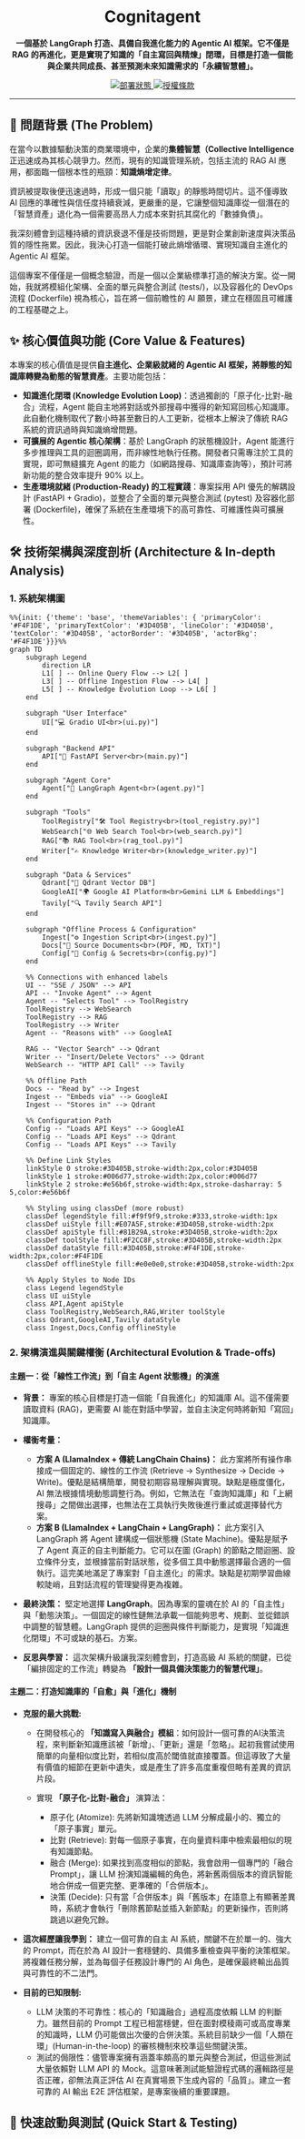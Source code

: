 <div align="center">
  
  # **Cognitagent**

  **一個基於 LangGraph 打造、具備自我進化能力的 Agentic AI 框架。它不僅是 RAG 的再進化，更是實現了知識的「自主寫回與精煉」閉環，目標是打造一個能與企業共同成長、甚至預測未來知識需求的「永續智慧體」。**
 
  <p>
    <!-- <a href="[CI Workflow 連結]">
      <img src="https://github.com/[使用者名稱]/[倉庫名稱]/actions/workflows/ci.yml/badge.svg" alt="CI 狀態">
    </a> -->
    <!-- <a href="[Codecov 連結]">
      <img src="https://img.shields.io/codecov/c/github/[使用者名稱]/[倉庫名稱]" alt="程式碼覆蓋率">
    </a> -->
    <a href="[你的部署狀態連結，例如 Vercel]">
      <img src="https://img.shields.io/badge/deployment-online-brightgreen" alt="部署狀態">
    </a>
    <a href="LICENSE">
      <img src="https://img.shields.io/github/license/wrshih/cognitagent" alt="授權條款">
    </a>
  </p>
</div>

<!-- <p align="center">
  <a href="[你的線上 Demo 連結]"><strong>🚀 互動式線上 Demo</strong></a>
  &nbsp;&nbsp;&nbsp;|&nbsp;&nbsp;&nbsp;
  <a href="[你的 Loom 導覽影片連結]"><strong>🎬 觀看 2 分鐘導覽影片</strong></a>
  &nbsp;&nbsp;&nbsp;|&nbsp;&nbsp;&nbsp;
  <a href="[你的技術部落格文章連結]"><strong>✍️ 深入閱讀設計思路</strong></a>
</p> -->

<!-- <div align="center">
  <img src="[此處放置最能代表專案核心功能的 GIF 動圖或高品質截圖]" alt="專案核心功能展示">
</div> -->
<!-- 
內容： 這個 GIF 應該要能在 15 秒內完整展示核心價值。例如：

提問 A：「什麼是 LangGraph？」 -> Agent 從知識庫回答。

提供新知：「LangGraph 是由 LangChain 團隊開發的...它特別適合需要 agentic reasoning loop 的場景。」 -> Agent 執行 SaveNewKnowledgeTool，顯示知識已更新。

再次提問 A：「什麼是 LangGraph？」 -> Agent 給出了一個更豐富、更準確的新答案。
-->

---

## 🎯 問題背景 (The Problem)

在當今以數據驅動決策的商業環境中，企業的**集體智慧（Collective Intelligence**正迅速成為其核心競爭力。然而，現有的知識管理系統，包括主流的 RAG AI 應用，都面臨一個根本性的瓶頸：**知識熵增定律**。

資訊被提取後便迅速過時，形成一個只能「讀取」的靜態時間切片。這不僅導致 AI 回應的準確性與信任度持續衰減，更嚴重的是，它讓整個知識庫從一個潛在的「智慧資產」退化為一個需要高昂人力成本來對抗其腐化的「數據負債」。

我深刻體會到這種持續的資訊衰退不僅是技術問題，更是對企業創新速度與決策品質的隱性拖累。因此，我決心打造一個能打破此熵增循環、實現知識自主進化的 Agentic AI 框架。

這個專案不僅僅是一個概念驗證，而是一個以企業級標準打造的解決方案。從一開始，我就將模組化架構、全面的單元與整合測試 (tests/)，以及容器化的 DevOps 流程 (Dockerfile) 視為核心，旨在將一個前瞻性的 AI 願景，建立在穩固且可維護的工程基礎之上。

## ✨ 核心價值與功能 (Core Value & Features)

本專案的核心價值是提供**自主進化、企業級就緒的 Agentic AI 框架，將靜態的知識庫轉變為動態的智慧資產**。主要功能包括：

* **知識進化閉環 (Knowledge Evolution Loop)**：透過獨創的「原子化-比對-融合」流程，Agent 能自主地將對話或外部搜尋中獲得的新知寫回核心知識庫。此自動化機制取代了數小時甚至數日的人工更新，從根本上解決了傳統 RAG 系統的資訊過時與知識熵增問題。
* **可擴展的 Agentic 核心架構**：基於 LangGraph 的狀態機設計，Agent 能進行多步推理與工具的迴圈調用，而非線性地執行任務。開發者只需專注於工具的實現，即可無縫擴充 Agent 的能力（如網路搜尋、知識庫查詢等），預計可將新功能的整合效率提升 90% 以上。
* **生產環境就緒 (Production-Ready) 的工程實踐**：專案採用 API 優先的解耦設計 (FastAPI + Gradio)，並整合了全面的單元與整合測試 (pytest) 及容器化部署 (Dockerfile)，確保了系統在生產環境下的高可靠性、可維護性與可擴展性。

## 🛠️ 技術架構與深度剖析 (Architecture & In-depth Analysis)

### 1. 系統架構圖
```mermaid
%%{init: {'theme': 'base', 'themeVariables': { 'primaryColor': '#F4F1DE', 'primaryTextColor': '#3D405B', 'lineColor': '#3D405B', 'textColor': '#3D405B', 'actorBorder': '#3D405B', 'actorBkg': '#F4F1DE'}}}%%
graph TD
    subgraph Legend
        direction LR
        L1[ ] -- Online Query Flow --> L2[ ]
        L3[ ] -- Offline Ingestion Flow --> L4[ ]
        L5[ ] -- Knowledge Evolution Loop --> L6[ ]
    end

    subgraph "User Interface"
        UI["💻 Gradio UI<br>(ui.py)"]
    end

    subgraph "Backend API"
        API["🚀 FastAPI Server<br>(main.py)"]
    end

    subgraph "Agent Core"
        Agent["🧠 LangGraph Agent<br>(agent.py)"]
    end

    subgraph "Tools"
        ToolRegistry["🛠️ Tool Registry<br>(tool_registry.py)"]
        WebSearch["🌐 Web Search Tool<br>(web_search.py)"]
        RAG["📚 RAG Tool<br>(rag_tool.py)"]
        Writer["✍️ Knowledge Writer<br>(knowledge_writer.py)"]
    end

    subgraph "Data & Services"
        Qdrant["💾 Qdrant Vector DB"]
        GoogleAI["🌍 Google AI Platform<br>Gemini LLM & Embeddings"]
        Tavily["🔍 Tavily Search API"]
    end
    
    subgraph "Offline Process & Configuration"
        Ingest["⚙️ Ingestion Script<br>(ingest.py)"]
        Docs["📄 Source Documents<br>(PDF, MD, TXT)"]
        Config["📜 Config & Secrets<br>(config.py)"]
    end

    %% Connections with enhanced labels
    UI -- "SSE / JSON" --> API
    API -- "Invoke Agent" --> Agent
    Agent -- "Selects Tool" --> ToolRegistry
    ToolRegistry --> WebSearch
    ToolRegistry --> RAG
    ToolRegistry --> Writer
    Agent -- "Reasons with" --> GoogleAI

    RAG -- "Vector Search" --> Qdrant
    Writer -- "Insert/Delete Vectors" --> Qdrant
    WebSearch -- "HTTP API Call" --> Tavily

    %% Offline Path
    Docs -- "Read by" --> Ingest
    Ingest -- "Embeds via" --> GoogleAI
    Ingest -- "Stores in" --> Qdrant

    %% Configuration Path
    Config -- "Loads API Keys" --> GoogleAI
    Config -- "Loads API Keys" --> Qdrant
    Config -- "Loads API Keys" --> Tavily

    %% Define Link Styles
    linkStyle 0 stroke:#3D405B,stroke-width:2px,color:#3D405B
    linkStyle 1 stroke:#006d77,stroke-width:2px,color:#006d77
    linkStyle 2 stroke:#e56b6f,stroke-width:4px,stroke-dasharray: 5 5,color:#e56b6f

    %% Styling using classDef (more robust)
    classDef legendStyle fill:#f9f9f9,stroke:#333,stroke-width:1px
    classDef uiStyle fill:#E07A5F,stroke:#3D405B,stroke-width:2px
    classDef apiStyle fill:#81B29A,stroke:#3D405B,stroke-width:2px
    classDef toolStyle fill:#F2CC8F,stroke:#3D405B,stroke-width:2px
    classDef dataStyle fill:#3D405B,stroke:#F4F1DE,stroke-width:2px,color:#F4F1DE
    classDef offlineStyle fill:#e0e0e0,stroke:#3D405B,stroke-width:2px

    %% Apply Styles to Node IDs
    class Legend legendStyle
    class UI uiStyle
    class API,Agent apiStyle
    class ToolRegistry,WebSearch,RAG,Writer toolStyle
    class Qdrant,GoogleAI,Tavily dataStyle
    class Ingest,Docs,Config offlineStyle
```


### 2. 架構演進與關鍵權衡 (Architectural Evolution & Trade-offs)
#### **主題一：從「線性工作流」到「自主 Agent 狀態機」的演進**
* **背景：** 專案的核心目標是打造一個能「自我進化」的知識庫 AI。這不僅需要讀取資料 (RAG)，更需要 AI 能在對話中學習，並自主決定何時將新知「寫回」知識庫。
* **權衡考量：**
    * **方案 A (LlamaIndex + 傳統 LangChain Chains)：** 此方案將所有操作串接成一個固定的、線性的工作流 (Retrieve -> Synthesize -> Decide -> Write)。優點是結構簡單，開發初期容易理解與實現。缺點是極度僵化，AI 無法根據情境動態調整行為。例如，它無法在「查詢知識庫」和「上網搜尋」之間做出選擇，也無法在工具執行失敗後進行重試或選擇替代方案。
    * **方案 B (LlamaIndex + LangChain + LangGraph)：** 此方案引入 LangGraph 將 Agent 建構成一個狀態機 (State Machine)。優點是賦予了 Agent 真正的自主判斷能力。它可以在圖 (Graph) 的節點之間迴圈、設立條件分支，並根據當前對話狀態，從多個工具中動態選擇最合適的一個執行。這完美地滿足了專案對「自主進化」的需求。缺點是初期學習曲線較陡峭，且對話流程的管理變得更為複雜。

* **最終決策：** 堅定地選擇 **LangGraph**。因為專案的靈魂在於 AI 的「自主性」與「動態決策」。一個固定的線性鏈無法承載一個能夠思考、規劃、並從錯誤中調整的智慧體。LangGraph 提供的迴圈與條件判斷能力，是實現「知識進化閉環」不可或缺的基石。方案。

* **反思與學習：** 這次架構升級讓我深刻體會到，打造高級 AI 系統的關鍵，已從「編排固定的工作流」轉變為 **「設計一個具備決策能力的智慧代理」**。

#### **主題二：打造知識庫的「自愈」與「進化」機制**

* **克服的最大挑戰:**
    * 在開發核心的 **「知識寫入與融合」模組**：如何設計一個可靠的AI決策流程，來判斷新知識應該被「新增」、「更新」還是「忽略」。起初我嘗試使用簡單的向量相似度比對，若相似度高於閾值就直接覆蓋。但這導致了大量有價值的細節在更新中遺失，或是產生了許多高度重複但略有差異的資訊片段。

    * 實現 **「原子化-比對-融合」** 演算法：
      * 原子化 (Atomize): 先將新知識塊透過 LLM 分解成最小的、獨立的「原子事實」單元。
      * 比對 (Retrieve): 對每一個原子事實，在向量資料庫中檢索最相似的現有知識節點。
      * 融合 (Merge): 如果找到高度相似的節點，我會啟用一個專門的「融合 Prompt」，讓 LLM 扮演知識編輯的角色，將新舊兩個版本的資訊智能地合併成一個更完整、更準確的「合併版本」。
      * 決策 (Decide): 只有當「合併版本」與「舊版本」在語意上有顯著差異時，系統才會執行「刪除舊節點並插入新節點」的更新操作，否則將跳過以避免冗餘。

* **這次經歷讓我學到：** 建立一個可靠的自主 AI 系統，關鍵不在於單一的、強大的 Prompt，而在於為 AI 設計一套穩健的、具備多重檢查與平衡的決策框架。將複雜任務分解，並為每個子任務設計專門的 AI 角色，是確保最終輸出品質與可靠性的不二法門。

* **目前的已知限制:**
    * LLM 決策的不可靠性：核心的「知識融合」過程高度依賴 LLM 的判斷力。雖然目前的 Prompt 工程已相當穩健，但在面對模稜兩可或高度專業的知識時，LLM 仍可能做出次優的合併決策。系統目前缺少一個「人類在環」(Human-in-the-loop) 的審核機制來校準這些關鍵決策。
    * 測試的侷限性：儘管專案擁有涵蓋率頗高的單元與整合測試，但這些測試大量依賴對 LLM API 的 Mock。這意味著測試能驗證程式碼的邏輯路徑是否正確，卻無法真正評估 AI 在真實場景下生成內容的「品質」。建立一套可靠的 AI 輸出 E2E 評估框架，是專案後續的重要課題。

## 🚀 快速啟動與測試 (Quick Start & Testing)
<!--
### 環境需求
* Docker & Docker Compose v2.0+
* Go 1.21+
* Node.js 20+

### 一鍵啟動
```bash
# 複製專案並進入目錄
git clone [https://github.com/](https://github.com/)[使用者名稱]/[倉庫名稱].git
cd [倉庫名稱]

# 啟動所有服務
docker-compose up --build
-->